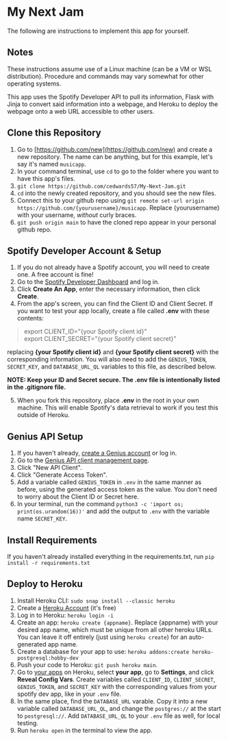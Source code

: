 # My Next Jam

The following are instructions to implement this app for yourself.

## Notes

These instructions assume use of a Linux machine (can be a VM or WSL distribution). Procedure and commands may vary somewhat for other operating systems.

This app uses the Spotify Developer API to pull its information, Flask with Jinja to convert said information into a webpage, and Heroku to deploy the webpage onto a web URL accessible to other users.

## Clone this Repository

1. Go to [https://github.com/new](https://github.com/new) and create a new repository. The name can be anything, but for this example, let's say it's named `musicapp`.
2. In your command terminal, use `cd` to go to the folder where you want to have this app's files.
3. `git clone https://github.com/cedwards57/My-Next-Jam.git`
4. `cd` into the newly created repository, and you should see the new files.
5. Connect this to your github repo using `git remote set-url origin https://github.com/{yourusername}/musicapp`. Replace {yourusername} with your username, *without* curly braces.
6. `git push origin main` to have the cloned repo appear in your personal github repo.

## Spotify Developer Account & Setup
1. If you do not already have a Spotify account, you will need to create one. A free account is fine!
2. Go to the [Spotify Developer Dashboard](https://developer.spotify.com/dashboard) and log in.
3. Click **Create An App**, enter the necessary information, then click **Create**.
4. From the app's screen, you can find the Client ID and Client Secret. If you want to test your app locally, create a file called **.env** with these contents:

> export CLIENT_ID="{your Spotify client id}"<br>
> export CLIENT_SECRET="{your Spotify client secret}"

replacing **{your Spotify client id}** and **{your Spotify client secret}** with the corresponding information. You will also need to add the `GENIUS_TOKEN`, `SECRET_KEY`, and `DATABASE_URL_QL` variables to this file, as described below.

**NOTE: Keep your ID and Secret secure. The .env file is intentionally listed in the .gitignore file.**

5. When you fork this repository, place **.env** in the root in your own machine. This will enable Spotify's data retrieval to work if you test this outside of Heroku.

## Genius API Setup

1. If you haven't already, [create a Genius account](https://genius.com/signup) or log in.
2. Go to the [Genius API client management page](https://genius.com/api-clients).
3. Click "New API Client".
4. Click "Generate Access Token".
5. Add a variable called `GENIUS_TOKEN` in `.env` in the same manner as before, using the generated access token as the value. You don't need to worry about the Client ID or Secret here.
6. In your terminal, run the command `python3 -c 'import os; print(os.urandom(16))'` and add the output to `.env` with the variable name `SECRET_KEY`.

## Install Requirements

If you haven't already installed everything in the requirements.txt, run `pip install -r requirements.txt`

## Deploy to Heroku

1. Install Heroku CLI: `sudo snap install --classic heroku`
2. Create a [Heroku Account](https://signup.heroku.com/login) (it's free)
3. Log in to Heroku: `heroku login -i`
4. Create an app: `heroku create {appname}`. Replace {appname} with your desired app name, which must be unique from all other heroku URLs. You can leave it off entirely (just using `heroku create`) for an auto-generated app name.
5. Create a database for your app to use: `heroku addons:create heroku-postgresql:hobby-dev`
6. Push your code to Heroku: `git push heroku main`.
7. Go to [your apps](https://dashboard.heroku.com/apps) on Heroku, select **your app**, go to **Settings**, and click **Reveal Config Vars**. Create variables called `CLIENT_ID`, `CLIENT_SECRET`, `GENIUS_TOKEN`, and `SECRET_KEY` with the corresponding values from your spotify dev app, like in your `.env` file.
8. In the same place, find the `DATABASE_URL` varable. Copy it into a new variable called `DATABASE_URL_QL`, and change the `postgres://` at the start to `postgresql://`. Add `DATABASE_URL_QL` to your `.env` file as well, for local testing.
9. Run `heroku open` in the terminal to view the app.
